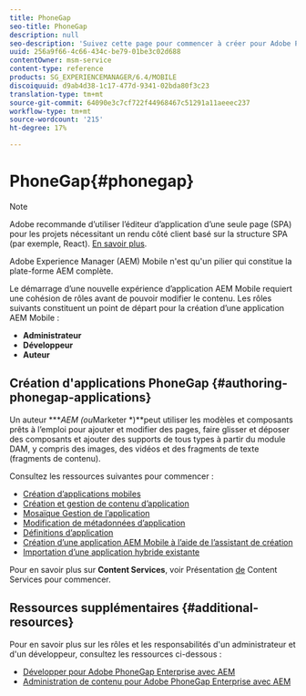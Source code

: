 ```yaml
---
title: PhoneGap
seo-title: PhoneGap
description: null
seo-description: 'Suivez cette page pour commencer à créer pour Adobe PhoneGap Enterprise en AEM.  '
uuid: 256a9f66-4c66-434c-be79-01be3c02d688
contentOwner: msm-service
content-type: reference
products: SG_EXPERIENCEMANAGER/6.4/MOBILE
discoiquuid: d9ab4d38-1c17-477d-9341-02bda80f3c23
translation-type: tm+mt
source-git-commit: 64090e3c7cf722f44968467c51291a11aeeec237
workflow-type: tm+mt
source-wordcount: '215'
ht-degree: 17%

---
```



# PhoneGap{#phonegap}

>[!NOTE]
>
>Adobe recommande d’utiliser l’éditeur d’application d’une seule page (SPA) pour les projets nécessitant un rendu côté client basé sur la structure SPA (par exemple, React). [En savoir plus](/help/sites-developing/spa-overview.md).

Adobe Experience Manager (AEM) Mobile n&#39;est qu&#39;un pilier qui constitue la plate-forme AEM complète.

Le démarrage d’une nouvelle expérience d’application AEM Mobile requiert une cohésion de rôles avant de pouvoir modifier le contenu. Les rôles suivants constituent un point de départ pour la création d’une application AEM Mobile :

* **Administrateur**
* **Développeur**
* **Auteur**

## Création d&#39;applications PhoneGap {#authoring-phonegap-applications}

Un auteur ****AEM (ou*Marketer *)**peut utiliser les modèles et composants prêts à l’emploi pour ajouter et modifier des pages, faire glisser et déposer des composants et ajouter des supports de tous types à partir du module DAM, y compris des images, des vidéos et des fragments de texte (fragments de contenu).

Consultez les ressources suivantes pour commencer :

* [Création d’applications mobiles](/help/mobile/phonegap-authoring-apps.md)
* [Création et gestion de contenu d’application](/help/mobile/phonegap-manage-app-content.md)
* [Mosaïque Gestion de l’application](/help/mobile/phonegap-app-details-tile.md)
* [Modification de métadonnées d’application](/help/mobile/phonegap-editmetadata.md)
* [Définitions d’application](/help/mobile/phonegap-app-definitions.md)
* [Création d’une application AEM Mobile à l’aide de l’assistant de création](/help/mobile/phonegap-create-new-app.md)
* [Importation d’une application hybride existante](/help/mobile/phonegap-adding-content-to-imported-app.md)

Pour en savoir plus sur **Content Services**, voir Présentation [de](/help/mobile/develop-content-as-a-service.md) Content Services pour commencer.

## Ressources supplémentaires {#additional-resources}

Pour en savoir plus sur les rôles et les responsabilités d&#39;un administrateur et d&#39;un développeur, consultez les ressources ci-dessous :

* [Développer pour Adobe PhoneGap Enterprise avec AEM](/help/mobile/developing-in-phonegap.md)
* [Administration de contenu pour Adobe PhoneGap Enterprise avec AEM](/help/mobile/administer-phonegap.md)

